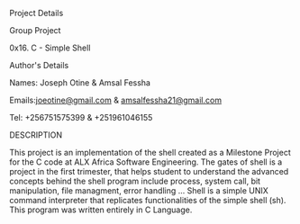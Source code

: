 Project Details

Group Project

0x16. C - Simple Shell

Author's Details

Names: Joseph Otine & Amsal Fessha

Emails:joeotine@gmail.com & amsalfessha21@gmail.com

Tel: +256751575399 & +251961046155

DESCRIPTION

This project is an implementation of the shell created as a Milestone Project for the C code at ALX Africa Software Engineering.
The gates of shell is a project in the first trimester, that helps student to understand the advanced concepts behind the shell program include process, system call, bit manipulation, file managment, error handling ...
Shell is a simple UNIX command interpreter that replicates functionalities of the simple shell (sh).
This program was written entirely in C Language.
